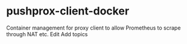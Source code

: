 # pushprox-client-docker
Container management for proxy client to allow Prometheus to scrape through NAT etc. Edit Add topics
